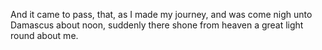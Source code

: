And it came to pass, that, as I made my journey, and was come nigh unto Damascus about noon, suddenly there shone from heaven a great light round about me.
